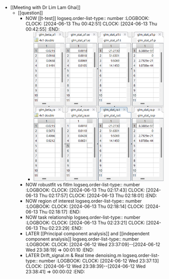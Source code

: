 - [[Meeting with Dr Lim Lam Ghai]]
	- [[question]]
		- NOW [[t-test]]
		  logseq.order-list-type:: number
		  :LOGBOOK:
		  CLOCK: [2024-06-13 Thu 00:42:51]
		  CLOCK: [2024-06-13 Thu 00:42:55]
		  :END:
			- ![image.png](../assets/image_1718216085922_0.png)
		- NOW robustfit vs fitlm
		  logseq.order-list-type:: number
		  :LOGBOOK:
		  CLOCK: [2024-06-13 Thu 02:17:43]
		  CLOCK: [2024-06-13 Thu 02:17:57]
		  CLOCK: [2024-06-13 Thu 02:18:01]
		  :END:
		- NOW region of interest
		  logseq.order-list-type:: number
		  :LOGBOOK:
		  CLOCK: [2024-06-13 Thu 02:18:14]
		  CLOCK: [2024-06-13 Thu 02:18:17]
		  :END:
		- NOW task relationship
		  logseq.order-list-type:: number
		  :LOGBOOK:
		  CLOCK: [2024-06-13 Thu 02:23:21]
		  CLOCK: [2024-06-13 Thu 02:23:29]
		  :END:
		- LATER [[Principal component analysis]] and [[independent component analysis]]
		  logseq.order-list-type:: number
		  :LOGBOOK:
		  CLOCK: [2024-06-12 Wed 23:37:09]--[2024-06-12 Wed 23:38:19] =>  00:01:10
		  :END:
		- LATER Drift_signal.m & Real time denoising.m
		  logseq.order-list-type:: number
		  :LOGBOOK:
		  CLOCK: [2024-06-12 Wed 23:37:13]
		  CLOCK: [2024-06-12 Wed 23:38:39]--[2024-06-12 Wed 23:38:41] =>  00:00:02
		  :END:
